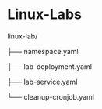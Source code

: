 # Linux-Labs
linux-lab/

├── namespace.yaml

├── lab-deployment.yaml

├── lab-service.yaml

└── cleanup-cronjob.yaml
